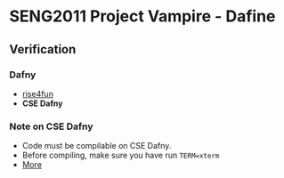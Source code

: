 # SENG2011 Project Vampire - Dafine
## Verification
### Dafny
+ [rise4fun](https://rise4fun.com/Dafny)
+ __CSE Dafny__

### Note on CSE Dafny
+ Code must be compilable on CSE Dafny.
+ Before compiling, make sure you have run `TERM=xterm`
+ [More](https://webcms3.cse.unsw.edu.au/SENG2011/19T3/resources/34840)
